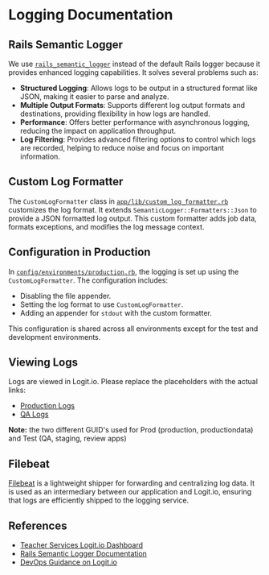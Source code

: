 # Logging Documentation

## Rails Semantic Logger
We use [`rails_semantic_logger`](https://github.com/reidmorrison/rails_semantic_logger) instead of the default Rails logger because it provides enhanced logging capabilities. It solves several problems such as:
- **Structured Logging**: Allows logs to be output in a structured format like JSON, making it easier to parse and analyze.
- **Multiple Output Formats**: Supports different log output formats and destinations, providing flexibility in how logs are handled.
- **Performance**: Offers better performance with asynchronous logging, reducing the impact on application throughput.
- **Log Filtering**: Provides advanced filtering options to control which logs are recorded, helping to reduce noise and focus on important information.

## Custom Log Formatter
The `CustomLogFormatter` class in [`app/lib/custom_log_formatter.rb`](../app/lib/custom_log_formatter.rb) customizes the log format. It extends `SemanticLogger::Formatters::Json` to provide a JSON formatted log output. This custom formatter adds job data, formats exceptions, and modifies the log message context.

## Configuration in Production
In [`config/environments/production.rb`](../config/environments/production.rb), the logging is set up using the `CustomLogFormatter`. The configuration includes:
- Disabling the file appender.
- Setting the log format to use `CustomLogFormatter`.
- Adding an appender for `stdout` with the custom formatter.

This configuration is shared across all environments except for the test and development environments.

## Viewing Logs
Logs are viewed in Logit.io. Please replace the placeholders with the actual links:
- [Production Logs](https://kibana-uk1.logit.io/s/e9b9162d-0b5e-4362-bed0-8e577f88d06e/app/data-explorer/discover#?_a=(discover:(columns:!(_source),isDirty:!f,sort:!()),metadata:(indexPattern:'filebeat-*',view:discover))&_g=(filters:!(),refreshInterval:(pause:!t,value:0),time:(from:now-15m,to:now))&_q=(filters:!(('$state':(store:appState),meta:(alias:!n,disabled:!f,index:'filebeat-*',key:kubernetes.container.name,negate:!f,params:!(register-production,register-production-worker),type:phrases,value:'register-production,%20register-production-worker'),query:(bool:(minimum_should_match:1,should:!((match_phrase:(kubernetes.container.name:register-production)),(match_phrase:(kubernetes.container.name:register-production-worker))))))),query:(language:kuery,query:'')))
- [QA Logs](https://kibana-uk1.logit.io/s/b2876053-0173-44fc-983d-99567292ba31/app/data-explorer/discover#?_a=(discover:(columns:!(kubernetes.container.name,app.message,app.payload.controller,url.path),isDirty:!t,sort:!()),metadata:(indexPattern:'filebeat-*',view:discover))&_g=(filters:!(),refreshInterval:(pause:!t,value:0),time:(from:now-10m,to:now))&_q=(filters:!(('$state':(store:appState),meta:(alias:!n,disabled:!f,index:'filebeat-*',key:app.name,negate:!t,params:(query:HeartbeatController),type:phrase),query:(match_phrase:(app.name:HeartbeatController))),('$state':(store:appState),meta:(alias:!n,disabled:!f,index:'filebeat-*',key:kubernetes.container.name,negate:!f,params:!(register-qa,register-qa-worker),type:phrases,value:'register-qa,%20register-qa-worker'),query:(bool:(minimum_should_match:1,should:!((match_phrase:(kubernetes.container.name:register-qa)),(match_phrase:(kubernetes.container.name:register-qa-worker))))))),query:(language:kuery,query:'')))

**Note:** the two different GUID's used for Prod (production, productiondata) and Test (QA, staging, review apps)

## Filebeat
[Filebeat](https://github.com/DFE-Digital/teacher-services-cloud/blob/main/documentation/logit-io.md#logstash-inputs) is a lightweight shipper for forwarding and centralizing log data. It is used as an intermediary between our application and Logit.io, ensuring that logs are efficiently shipped to the logging service.

## References
- [Teacher Services Logit.io Dashboard](https://dashboard.logit.io/a/7ef698e1-d0ae-46c6-8d1e-a1088f5e034e)
- [Rails Semantic Logger Documentation](https://logger.rocketjob.io/index.html)
- [DevOps Guidance on Logit.io](https://github.com/DFE-Digital/teacher-services-cloud/blob/main/documentation/logit-io.md)
